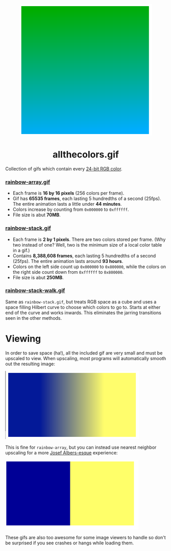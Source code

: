 <div align="center">
    <div><img src="https://raw.githubusercontent.com/mattbierner/allthecolors.gif/master/documentation/array-smooth.png" /></div>
    <h1>allthecolors.gif</h1>
</div>

Collection of gifs which contain every [24-bit RGB color](https://en.wikipedia.org/wiki/Color_depth#True_color_.2824-bit.29).


### [rainbow-array.gif](https://dl.dropboxusercontent.com/s/skuaud9x4ss447m/rainbow-array.gif?dl=0)

* Each frame is **16 by 16 pixels** (256 colors per frame).
* Gif has **65535 frames**, each lasting 5 hundredths of a second (25fps). The entire animation lasts a little under **44 minutes**.
* Colors increase by counting from `0x000000` to `0xffffff`.
* File size is abut **70MB**.

### [rainbow-stack.gif](https://dl.dropboxusercontent.com/s/96nypblxn2kh4ak/rainbow-stack.gif?dl=0)

* Each frame is **2 by 1 pixels**. There are two colors stored per frame. (Why two instead of one? Well, two is the minimum size of a local color table in a gif.)
* Contains **8,388,608 frames**, each lasting 5 hundredths of a second (25fps). The entire animation lasts around **93 hours**.
* Colors on the left side count up `0x000000` to `0x800000`, while the colors on the right side count down from `0xffffff` to `0x800000`. 
* File size is abut **250MB**.


### [rainbow-stack-walk.gif](https://dl.dropboxusercontent.com/s/hbk7dats08f7mfb/rainbow-stack-walk.gif?dl=0)

Same as `rainbow-stack.gif`, but treats RGB space as a cube and uses a space filling Hilbert curve to choose which colors to go to. Starts at either end of the curve and works inwards. This eliminates the jarring transitions seen in the other methods.


# Viewing
In order to save space (ha!), all the included gif are very small and must be upscaled to view. When upscaling, most programs will automatically smooth out the resulting image:

![](https://raw.githubusercontent.com/mattbierner/allthecolors.gif/master/documentation/stack-smooth.png)

This is fine for `rainbow-array`, but you can instead use nearest neighbor upscaling for a more [Josef Albers-esque](https://en.wikipedia.org/wiki/Josef_Albers) experience:

![](https://raw.githubusercontent.com/mattbierner/allthecolors.gif/master/documentation/stack-pixelated.png)


These gifs are also too awesome for some image viewers to handle so don't be surprised if you see crashes or hangs while loading them.